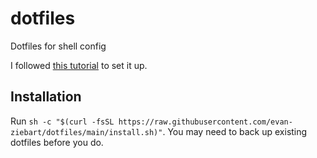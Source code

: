 # dotfiles
Dotfiles for shell config

I followed [this tutorial](https://www.atlassian.com/git/tutorials/dotfiles) to set it up.

## Installation

Run `sh -c "$(curl -fsSL https://raw.githubusercontent.com/evan-ziebart/dotfiles/main/install.sh)"`. You may need to back up existing dotfiles before you do.
